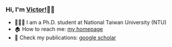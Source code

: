 ### Hi, I'm [Victor!](https://xjchen.tech)👋👋 

- 👨🏼‍💻 I am a Ph.D. student at National Taiwan University (NTU)
- 🏠 How to reach me: [my homepage](https://xjchen.tech)
- 📖 Check my publications: [google scholar](https://scholar.google.com/citations?user=ZDVOXd4AAAAJ&hl=en)

<!-- <p align="left"> <img
src=https://github-readme-stats.vercel.app/api?username=xjchenGit&show_icons=true&hide_rank=true
alt=rcurtin /> </p> -->
